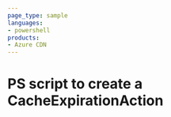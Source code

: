 ```yaml
---
page_type: sample
languages:
- powershell
products:
- Azure CDN
---
```



# PS script to create a CacheExpirationAction
